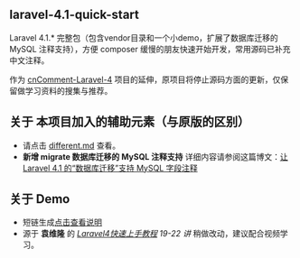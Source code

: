 ## laravel-4.1-quick-start

Laravel 4.1.* 完整包（包含vendor目录和一个小demo，扩展了数据库迁移的 MySQL 注释支持），方便 composer 缓慢的朋友快速开始开发，常用源码已补充中文注释。

作为 [cnComment-Laravel-4](http://git.oschina.net/chengwu/cnComment-Laravel-4) 项目的延伸，原项目将停止源码方面的更新，仅保留做学习资料的搜集与推荐。

## 关于 本项目加入的辅助元素（与原版的区别）

- 请点击 [different.md](mdDoc/different.md) 查看。
- **新增 migrate 数据库迁移的 MySQL 注释支持** 详细内容请参阅这篇博文：[让 Laravel 4.1 的“数据库迁移”支持 MySQL 字段注释](http://my.oschina.net/5say/blog/186017)

## 关于 Demo

- 短链生成[点击查看说明](mdDoc/demoUrlShortened.md)
 - 源于 **袁维隆** 的 *[Laravel4快速上手教程](http://beta.zexeo.com/course/3) 19-22 讲* 稍做改动，建议配合视频学习。
